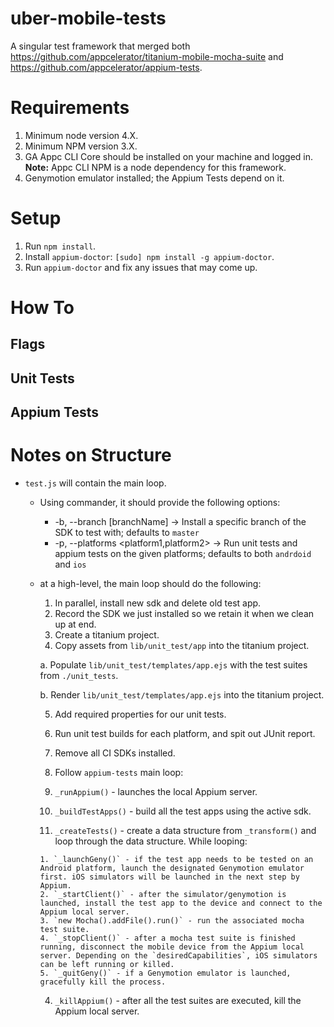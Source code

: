# uber-mobile-tests

A singular test framework that merged both https://github.com/appcelerator/titanium-mobile-mocha-suite and https://github.com/appcelerator/appium-tests.

# Requirements

1. Minimum node version 4.X.
2. Minimum NPM version 3.X.
3. GA Appc CLI Core should be installed on your machine and logged in.
  **Note:** Appc CLI NPM is a node dependency for this framework.
4. Genymotion emulator installed; the Appium Tests depend on it.

# Setup

1. Run `npm install`.
2. Install `appium-doctor`: `[sudo] npm install -g appium-doctor`.
3. Run `appium-doctor` and fix any issues that may come up.

# How To

## Flags

## Unit Tests

## Appium Tests

# Notes on Structure

- `test.js` will contain the main loop.
  - Using commander, it should provide the following options:
    - -b, --branch [branchName] -> Install a specific branch of the SDK to test with; defaults to `master`
    - -p, --platforms <platform1,platform2> -> Run unit tests and appium tests on the given platforms; defaults to both `andrdoid` and `ios`
  - at a high-level, the main loop should do the following:

    1. In parallel, install new sdk and delete old test app.
    2. Record the SDK we just installed so we retain it when we clean up at end.
    3. Create a titanium project.
    4. Copy assets from `lib/unit_test/app` into the titanium project.

      a. Populate `lib/unit_test/templates/app.ejs` with the test suites from `./unit_tests`.

      b. Render `lib/unit_test/templates/app.ejs` into the titanium project.

    5. Add required properties for our unit tests.
    6. Run unit test builds for each platform, and spit out JUnit report.
    7. Remove all CI SDKs installed.
    8. Follow `appium-tests` main loop:

	  1. `_runAppium()` - launches the local Appium server.
	  2. `_buildTestApps()` - build all the test apps using the active sdk.
	  3. `_createTests()` - create a data structure from `_transform()` and loop through the data structure. While looping:

	    1. `_launchGeny()` - if the test app needs to be tested on an Android platform, launch the designated Genymotion emulator first. iOS simulators will be launched in the next step by Appium.
	    2. `_startClient()` - after the simulator/genymotion is launched, install the test app to the device and connect to the Appium local server.
	    3. `new Mocha().addFile().run()` - run the associated mocha test suite.
	    4. `_stopClient()` - after a mocha test suite is finished running, disconnect the mobile device from the Appium local server. Depending on the `desiredCapabilities`, iOS simulators can be left running or killed.
	    5. `_quitGeny()` - if a Genymotion emulator is launched, gracefully kill the process.

	  4. `_killAppium()` - after all the test suites are executed, kill the Appium local server.